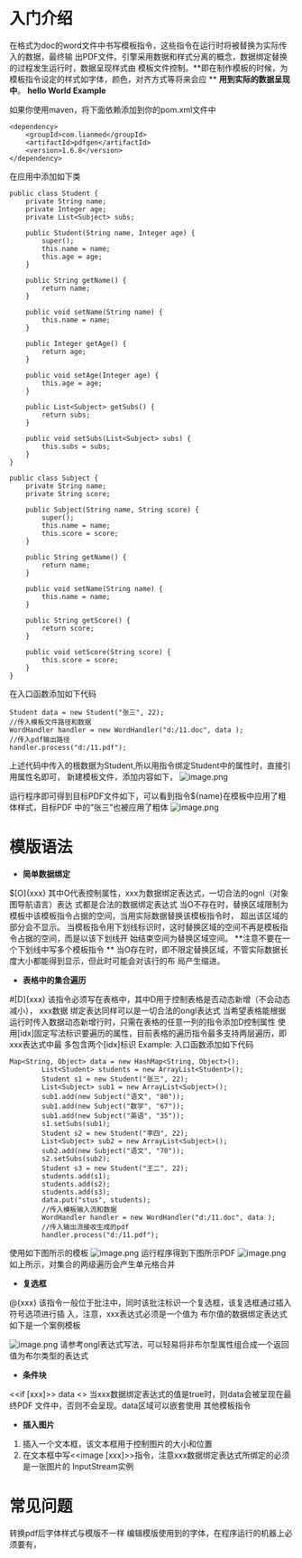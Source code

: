 # 入门介绍
在格式为doc的word文件中书写模板指令，这些指令在运行时将被替换为实际传入的数据，最终输
出PDF文件。引擎采用数据和样式分离的概念，数据绑定替换的过程发生运行时，数据呈现样式由
模板文件控制。**即在制作模板的时候，为模板指令设定的样式如字体，颜色，对齐方式等将来会应 **
**用到实际的数据呈现中**。
**hello World Example**

如果你使用maven，将下面依赖添加到你的pom.xml文件中
```
<dependency> 
	<groupId>com.lianmed</groupId> 
	<artifactId>pdfgen</artifactId> 
	<version>1.6.8</version> 
</dependency>
```
在应用中添加如下类

```
public class Student {
    private String name;
    private Integer age;
    private List<Subject> subs;

    public Student(String name, Integer age) {
        super();
        this.name = name;
        this.age = age;
    }

    public String getName() {
        return name;
    }

    public void setName(String name) {
        this.name = name;
    }

    public Integer getAge() {
        return age;
    }

    public void setAge(Integer age) {
        this.age = age;
    }

    public List<Subject> getSubs() {
        return subs;
    }

    public void setSubs(List<Subject> subs) {
        this.subs = subs;
    }
}
```

```
public class Subject {
    private String name;
    private String score;

    public Subject(String name, String score) {
        super();
        this.name = name;
        this.score = score;
    }

    public String getName() {
        return name;
    }

    public void setName(String name) {
        this.name = name;
    }

    public String getScore() {
        return score;
    }

    public void setScore(String score) {
        this.score = score;
    }
}
```

在入口函数添加如下代码
```
Student data = new Student("张三", 22); 
//传入模板文件路径和数据 
WordHandler handler = new WordHandler("d:/11.doc", data ); 
//传入pdf输出路径 
handler.process("d:/11.pdf");
```

上述代码中传入的根数据为Student,所以用指令绑定Student中的属性时，直接引用属性名即可，
新建模板文件，添加内容如下，
![image.png](https://cdn.nlark.com/yuque/0/2023/png/21567582/1698134578108-e5f1f50b-7e04-4b15-b380-514b756569ec.png#averageHue=%23fdfdfd&clientId=uf974f6fb-d393-4&from=paste&height=169&id=uc6d9dead&originHeight=337&originWidth=747&originalType=binary&ratio=2&rotation=0&showTitle=false&size=11838&status=done&style=none&taskId=u78f941ec-8d2a-486e-adef-781c0302c15&title=&width=373.5)

运行程序即可得到目标PDF文件如下，可以看到指令${name}在模板中应用了粗体样式，目标PDF
中的“张三”也被应用了粗体
![image.png](https://cdn.nlark.com/yuque/0/2023/png/21567582/1698134624272-76c41e45-0df8-4ac4-95b2-463ce642d9c8.png#averageHue=%23fefefe&clientId=uf974f6fb-d393-4&from=paste&height=169&id=u8d524203&originHeight=337&originWidth=727&originalType=binary&ratio=2&rotation=0&showTitle=false&size=10608&status=done&style=none&taskId=u8ceee0db-34d4-4359-b8e7-528c7b4d421&title=&width=363.5)
# 模版语法

- **简单数据绑定**

$[O]{xxx} 其中O代表控制属性，xxx为数据绑定表达式，一切合法的ognl（对象图导航语言）表达
式都是合法的数据绑定表达式
当O不存在时，替换区域限制为模板中该模板指令占据的空间，当用实际数据替换该模板指令时，
超出该区域的部分会不显示。
当模板指令用下划线标识时，这时替换区域的空间不再是模板指令占据的空间，而是以该下划线开
始结束空间为替换区域空间。
**注意不要在一个下划线中写多个模板指令 **
当O存在时，即不限定替换区域，不管实际数据长度大小都能得到显示，但此时可能会对该行的布
局产生缩进。

- **表格中的集合遍历**

#[D]{xxx} 该指令必须写在表格中，其中D用于控制表格是否动态新增（不会动态减小）， xxx数据
绑定表达同样可以是一切合法的ongl表达式
当希望表格能根据运行时传入数据动态新增行时，只需在表格的任意一列的指令添加D控制属性
使用[idx]固定写法标识要遍历的属性，目前表格的遍历指令最多支持两层遍历，即xxx表达式中最
多包含两个[idx]标识
Example:
入口函数添加如下代码
```
Map<String, Object> data = new HashMap<String, Object>();
        List<Student> students = new ArrayList<Student>();
        Student s1 = new Student("张三", 22);
        List<Subject> sub1 = new ArrayList<Subject>();
        sub1.add(new Subject("语文", "80"));
        sub1.add(new Subject("数学", "67"));
        sub1.add(new Subject("英语", "35"));
        s1.setSubs(sub1);
        Student s2 = new Student("李四", 22);
        List<Subject> sub2 = new ArrayList<Subject>();
        sub2.add(new Subject("语文", "70"));
        s2.setSubs(sub2);
        Student s3 = new Student("王二", 22);
        students.add(s1);
        students.add(s2);
        students.add(s3);
        data.put("stus", students); 
        //传入模板输入流和数据 
        WordHandler handler = new WordHandler("d:/11.doc", data ); 
        //传入输出流接收生成的pdf 
        handler.process("d:/11.pdf");
```
使用如下图所示的模板
![image.png](https://cdn.nlark.com/yuque/0/2023/png/21567582/1698134923511-2f09f4de-6b82-4f89-82fb-7c2f028c256b.png#averageHue=%23faf9f9&clientId=uf974f6fb-d393-4&from=paste&height=180&id=u177dfff3&originHeight=360&originWidth=735&originalType=binary&ratio=2&rotation=0&showTitle=false&size=37702&status=done&style=none&taskId=uc8b4ffe9-a192-484e-af55-cd35bdfbd01&title=&width=367.5)
运行程序得到下图所示PDF
![image.png](https://cdn.nlark.com/yuque/0/2023/png/21567582/1698134953905-f3453bf7-9b64-447e-ba33-59c0753ee36c.png#averageHue=%23f9f9f9&clientId=uf974f6fb-d393-4&from=paste&height=184&id=ua46a1e10&originHeight=368&originWidth=732&originalType=binary&ratio=2&rotation=0&showTitle=false&size=36140&status=done&style=none&taskId=udc5f9f65-15d7-4ad5-b328-9e6e3f4a522&title=&width=366)   
如上所示，对集合的两级遍历会产生单元格合并

- **复选框**

@{xxx} 该指令一般位于批注中，同时该批注标识一个复选框，该复选框通过插入符号选项进行插
入，注意，xxx表达式必须是一个值为
布尔值的数据绑定表达式
如下是一个案例模板

![image.png](https://cdn.nlark.com/yuque/0/2023/png/21567582/1698135013488-2546e932-9907-4884-8890-e03bb67c13b0.png#averageHue=%23f9f7f6&clientId=uf974f6fb-d393-4&from=paste&height=35&id=u30e636af&originHeight=69&originWidth=718&originalType=binary&ratio=2&rotation=0&showTitle=false&size=17304&status=done&style=none&taskId=u8391ef52-94b9-4c3f-b35e-0f05ad73986&title=&width=359)
请参考ongl表达式写法，可以轻易将非布尔型属性组合成一个返回值为布尔类型的表达式

- **条件块**

<<if [xxx]>> data <</if>> 当xxx数据绑定表达式的值是true时，则data会被呈现在最终PDF
文件中，否则不会呈现。data区域可以嵌套使用
其他模板指令

- **插入图片**

1. 插入一个文本框，该文本框用于控制图片的大小和位置
2. 在文本框中写<<image [xxx]>>指令，注意xxx数据绑定表达式所绑定的必须是一张图片的
   InputStream实例

# 常见问题
转换pdf后字体样式与模版不一样
编辑模版使用到的字体，在程序运行的机器上必须要有，
